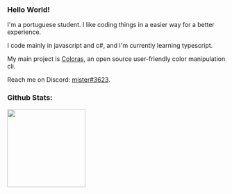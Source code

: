 ### Hello World!

I'm a portuguese student. I like coding things in a easier way for a better experience.

I code mainly in javascript and c#, and I'm currently learning typescript.



My main project is [Coloras](https://github.com/mister-coded/coloras), an open source user-friendly color manipulation cli.

Reach me on Discord: [mister#3623](https://discord.com/users/640260241115709462).

### Github Stats:

<img height="180em" src="https://github-readme-stats.vercel.app/api?username=mister-coded&show_icons=true&hide_border=true&&count_private=true&include_all_commits=true" />
